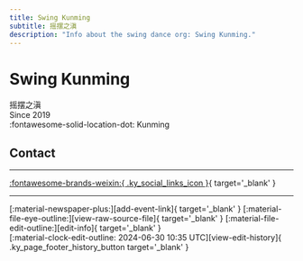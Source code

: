 ```yaml
---
title: Swing Kunming
subtitle: 摇摆之滇
description: "Info about the swing dance org: Swing Kunming."
---
```


# Swing Kunming

摇摆之滇  
Since 2019  
:fontawesome-solid-location-dot: Kunming  


## Contact


---

 [:fontawesome-brands-weixin:{ .ky_social_links_icon }](# "SwingKunming摇摆之滇"){ target='_blank' }

---

<div class="ky_page_footer" markdown>
<div class="ky_page_footer_trailing" markdown="span">
[:material-newspaper-plus:][add-event-link]{ target='_blank' }
[:material-file-eye-outline:][view-raw-source-file]{ target='_blank' }
[:material-file-edit-outline:][edit-info]{ target='_blank' }
</div>
<div class="ky_page_footer_leading" markdown="span">
[:material-clock-edit-outline: 2024-06-30 10:35 UTC][view-edit-history]{ .ky_page_footer_history_button target='_blank' }
</div>
</div>

[add-event-link]: https://github.com/swingdance/events/issues/new?assignees=&labels=add+event&projects=&template=02-add_entity.yml&title=%5Bcn%5D%20%3CName%3E&region=cn&province=Yunnan&city=Kunming&org_id=swing-kun-ming "Add Event"
[view-raw-source-file]: https://github.com/swingdance/orgs/blob/main/cn/swing-kun-ming.json "View Raw Source File"
[edit-info]: https://github.com/swingdance/orgs/issues/new?assignees=&labels=update+org&projects=&template=03-update_entity.yml&title=%5Bcn%5D%20Swing%20Kunming&region=cn&id=swing-kun-ming&name=Swing%20Kunming "Edit Info"

[view-edit-history]: https://github.com/swingdance/orgs/commits/main/cn/swing-kun-ming.json "View Edit History"

